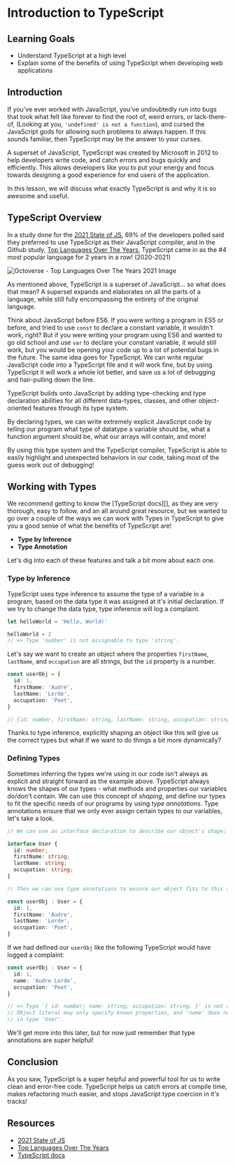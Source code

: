 # Introduction to TypeScript

## Learning Goals

- Understand TypeScript at a high level
- Explain some of the benefits of using TypeScript when developing web applications

## Introduction

If you've ever worked with JavaScript, you've undoubtedly run into bugs that took
what felt like forever to find the root of, weird errors, or lack-there-of,
(Looking at you, `'undefined' is not a function`), and cursed the JavaScript gods
for allowing such problems to always happen. If this sounds familiar, then
TypeScript may be the answer to your curses.

A superset of JavaScript, TypeScript was created by Microsoft in 2012 to help
developers write code, and catch errors and bugs quickly and efficiently. This
allows developers like you to put your energy and focus towards designing a good
experience for end users of the application.

In this lesson, we will discuss what exactly TypeScript is and why it is so
awesome and useful.

## TypeScript Overview

In a study done for the [2021 State of JS][state-of-js], 69% of the developers
polled said they preferred to use TypeScript as their JavaScript compiler, and
in the Github study, [Top Languages Over The Years][top-languages], TypeScript
came in as the #4 most popular language for 2 years in a row! (2020-2021)

![Octoverse - Top Languages Over The Years 2021 Image](https://curriculum-content.s3.amazonaws.com/blackrock/intro-to-typescript/top-languages-used-2021.png)

As mentioned above, TypeScript is a superset of JavaScript... so what does that
mean? A superset expands and elaborates on all the parts of a language, while
still fully encompassing the entirety of the original language.

Think about JavaScript before ES6. If you were writing a program in ES5 or
before, and tried to use `const` to declare a constant variable, it wouldn't
work, right? But if you were writing your program using ES6 and wanted to go old
school and use `var` to declare your constant variable, it would still work, but
you would be opening your code up to a lot of potential bugs in the future. The
same idea goes for TypeScript. We can write regular JavaScript code into a
TypeScript file and it will work fine, but by using TypeScript it will work a
whole lot better, and save us a lot of debugging and hair-pulling down the line.

TypeScript builds onto JavaScript by adding type-checking and type
declaration abilities for all different data-types, classes, and other
object-oriented features through its type system.

By declaring types, we can write extremely explicit JavaScript code by
telling our program what type of datatype a variable should be, what a function argument
should be, what our arrays will contain, and more!

By using this type system and the TypeScript compiler, TypeScript is able to
easily highlight and unexpected behaviors in our code, taking most of the guess
work out of debugging!

## Working with Types

We recommend getting to know the [TypeScript docs][], as they are very thorough,
easy to follow, and an all around great resource, but we wanted to go over a couple
of the ways we can work with Types in TypeScript to give you a good sense of
what the benefits of TypeScript are!

- **Type by Inference**
- **Type Annotation**

Let's dig into each of these features and talk a bit more about each one.

### Type by Inference

TypeScript uses type inference to assume the type of a variable in a program,
based on the data type it was assigned at it's initial declaration. If we try to
change the data type, type inference will log a complaint.

```ts
let helloWorld = 'Hello, World!'

helloWorld = 2
// => Type 'number' is not assignable to type 'string'.
```

Let's say we want to create an object where the properties `firstName`,
`lastName`, and `occupation` are all strings, but the `id` property is a number.

```ts
const userObj = {
  id: 1,
  firstName: 'Audre',
  lastName: 'Lorde',
  occupation: 'Poet',
}

// {id: number, firstName: string, lastName: string, occupation: string}
```

Thanks to type inference, explicitly shaping an object like this will give us
the correct types but what if we want to do things a bit more dynamically?

### Defining Types

Sometimes inferring the types we're using in our code isn't always as explicit
and straight forward as the example above. TypeScript always knows the shapes of
our types - what methods and properties our variables do/don't contain. We can
use this concept of _shaping_, and define our types to fit the specific needs of
our programs by using _type annotations_. Type annotations ensure that we only
ever assign certain types to our variables, let's take a look.

```ts
// We can use an interface declaration to describe our object's shape:

interface User {
  id: number;
  firstName: string;
  lastName: string;
  occupation: string;
}

// Then we can use type annotations to ensure our object fits to this shape.

const userObj : User = {
  id: 1,
  firstName: 'Audre',
  lastName: 'Lorde',
  occupation: 'Poet',
}
```

If we had defined our `userObj` like the following TypeScript would have logged
a complaint:

```ts
const userObj : User = {
  id: 1,
  name: 'Audre Lorde',
  occupation: 'Poet',
}

// => Type '{ id: number; name: string; occupation: string; }' is not assignable to type 'User'.
// Object literal may only specify known properties, and 'name' does not exist
// in type 'User'.
```

We'll get more into this later, but for now just remember that type annotations
are super helpful!

## Conclusion

As you saw, TypeScript is a super helpful and powerful tool for us to write
clean and error-free code. TypeScript helps us catch errors at compile time,
makes refactoring much easier, and stops JavaScript type coercion in it's tracks!

## Resources

- [2021 State of JS][state-of-js]
- [Top Languages Over The Years][top-languages]
- [TypeScript docs](https://www.typescriptlang.org/docs/)

[state-of-js]: https://2021.stateofjs.com/en-US/other-tools
[top-languages]: https://octoverse.github.com/#top-languages-over-the-years
